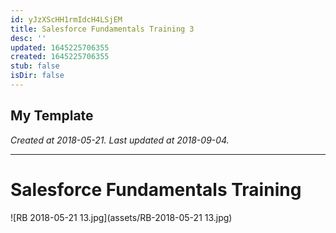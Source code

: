 ```yaml
---
id: yJzXScHH1rmIdcH4LSjEM
title: Salesforce Fundamentals Training 3
desc: ''
updated: 1645225706355
created: 1645225706355
stub: false
isDir: false
---
```

My Template
---

_Created at 2018-05-21._
_Last updated at 2018-09-04._




---

# Salesforce Fundamentals Training


![RB 2018-05-21 13.jpg](assets/RB-2018-05-21 13.jpg)


